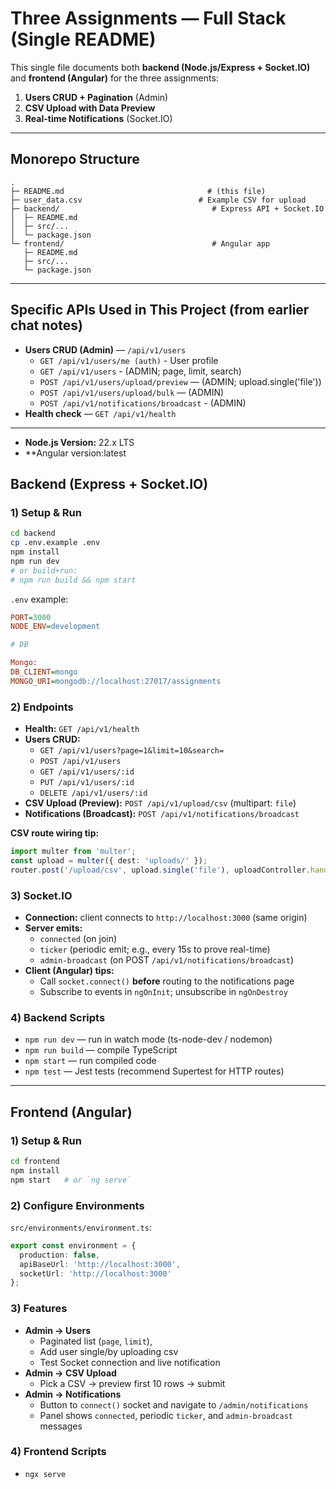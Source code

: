
# Three Assignments — Full Stack (Single README)

This single file documents both **backend (Node.js/Express + Socket.IO)** and **frontend (Angular)** for the three assignments:

1. **Users CRUD + Pagination** (Admin)
2. **CSV Upload with Data Preview**
3. **Real-time Notifications** (Socket.IO)

---

## Monorepo Structure

```
.
├─ README.md                                # (this file)
├─ user_data.csv                          # Example CSV for upload
├─ backend/                                  # Express API + Socket.IO
│  ├─ README.md
│  ├─ src/...
│  └─ package.json
└─ frontend/                                 # Angular app
   ├─ README.md
   ├─ src/...
   └─ package.json
```


---

## Specific APIs Used in This Project (from earlier chat notes)

- **Users CRUD (Admin)** — `/api/v1/users`
  - `GET /api/v1/users/me (auth)` - User profile
  - `GET /api/v1/users` -  (ADMIN; page, limit, search)
  - `POST /api/v1/users/upload/preview` — (ADMIN; upload.single('file'))
  - `POST /api/v1/users/upload/bulk` — (ADMIN)
  - `POST /api/v1/notifications/broadcast` - (ADMIN)
- **Health check** — `GET /api/v1/health`


---

- **Node.js Version:** 22.x LTS
- **Angular version:latest

## Backend (Express + Socket.IO)

### 1) Setup & Run

```bash
cd backend
cp .env.example .env
npm install
npm run dev
# or build+run:
# npm run build && npm start
```

`.env` example:
```ini
PORT=3000
NODE_ENV=development

# DB

Mongo:
DB_CLIENT=mongo
MONGO_URI=mongodb://localhost:27017/assignments
```

### 2) Endpoints

- **Health:** `GET /api/v1/health`
- **Users CRUD:**
  - `GET /api/v1/users?page=1&limit=10&search=`
  - `POST /api/v1/users`
  - `GET /api/v1/users/:id`
  - `PUT /api/v1/users/:id`
  - `DELETE /api/v1/users/:id`
- **CSV Upload (Preview):** `POST /api/v1/upload/csv` (multipart: `file`)
- **Notifications (Broadcast):** `POST /api/v1/notifications/broadcast`

**CSV route wiring tip:**
```ts
import multer from 'multer';
const upload = multer({ dest: 'uploads/' });
router.post('/upload/csv', upload.single('file'), uploadController.handleCsv);
```

### 3) Socket.IO

- **Connection:** client connects to `http://localhost:3000` (same origin)
- **Server emits:**
  - `connected` (on join)
  - `ticker` (periodic emit; e.g., every 15s to prove real-time)
  - `admin-broadcast` (on POST `/api/v1/notifications/broadcast`)
- **Client (Angular) tips:**
  - Call `socket.connect()` **before** routing to the notifications page
  - Subscribe to events in `ngOnInit`; unsubscribe in `ngOnDestroy`

### 4) Backend Scripts

- `npm run dev` — run in watch mode (ts-node-dev / nodemon)
- `npm run build` — compile TypeScript
- `npm start` — run compiled code
- `npm test` — Jest tests (recommend Supertest for HTTP routes)

---

## Frontend (Angular)

### 1) Setup & Run

```bash
cd frontend
npm install
npm start   # or `ng serve`
```

### 2) Configure Environments

`src/environments/environment.ts`:
```ts
export const environment = {
  production: false,
  apiBaseUrl: 'http://localhost:3000',
  socketUrl: 'http://localhost:3000'
};
```

### 3) Features

- **Admin → Users**
  - Paginated list (`page`, `limit`), 
  - Add user single/by uploading csv
  - Test Socket connection and live notification
- **Admin → CSV Upload**
  - Pick a CSV → preview first 10 rows → submit
- **Admin → Notifications**
  - Button to `connect()` socket and navigate to `/admin/notifications`
  - Panel shows `connected`, periodic `ticker`, and `admin-broadcast` messages


### 4) Frontend Scripts

- `ngx serve`


